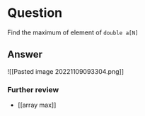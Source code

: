 # Question
Find the maximum of element of  `double a[N]`

## Answer
![[Pasted image 20221109093304.png]]
### Further review
- [[array max]]